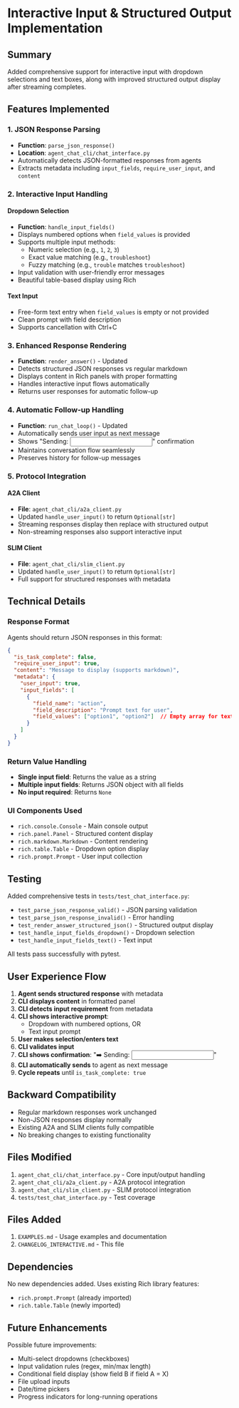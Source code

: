 # Interactive Input & Structured Output Implementation

## Summary

Added comprehensive support for interactive input with dropdown selections and text boxes, along with improved structured output display after streaming completes.

## Features Implemented

### 1. JSON Response Parsing
- **Function**: `parse_json_response()`
- **Location**: `agent_chat_cli/chat_interface.py`
- Automatically detects JSON-formatted responses from agents
- Extracts metadata including `input_fields`, `require_user_input`, and `content`

### 2. Interactive Input Handling

#### Dropdown Selection
- **Function**: `handle_input_fields()`
- Displays numbered options when `field_values` is provided
- Supports multiple input methods:
  - Numeric selection (e.g., `1`, `2`, `3`)
  - Exact value matching (e.g., `troubleshoot`)
  - Fuzzy matching (e.g., `trouble` matches `troubleshoot`)
- Input validation with user-friendly error messages
- Beautiful table-based display using Rich

#### Text Input
- Free-form text entry when `field_values` is empty or not provided
- Clean prompt with field description
- Supports cancellation with Ctrl+C

### 3. Enhanced Response Rendering
- **Function**: `render_answer()` - Updated
- Detects structured JSON responses vs regular markdown
- Displays content in Rich panels with proper formatting
- Handles interactive input flows automatically
- Returns user responses for automatic follow-up

### 4. Automatic Follow-up Handling
- **Function**: `run_chat_loop()` - Updated
- Automatically sends user input as next message
- Shows "Sending: <input>" confirmation
- Maintains conversation flow seamlessly
- Preserves history for follow-up messages

### 5. Protocol Integration

#### A2A Client
- **File**: `agent_chat_cli/a2a_client.py`
- Updated `handle_user_input()` to return `Optional[str]`
- Streaming responses display then replace with structured output
- Non-streaming responses also support interactive input

#### SLIM Client
- **File**: `agent_chat_cli/slim_client.py`
- Updated `handle_user_input()` to return `Optional[str]`
- Full support for structured responses with metadata

## Technical Details

### Response Format

Agents should return JSON responses in this format:

```json
{
  "is_task_complete": false,
  "require_user_input": true,
  "content": "Message to display (supports markdown)",
  "metadata": {
    "user_input": true,
    "input_fields": [
      {
        "field_name": "action",
        "field_description": "Prompt text for user",
        "field_values": ["option1", "option2"]  // Empty array for text input
      }
    ]
  }
}
```

### Return Value Handling

- **Single input field**: Returns the value as a string
- **Multiple input fields**: Returns JSON object with all fields
- **No input required**: Returns `None`

### UI Components Used

- `rich.console.Console` - Main console output
- `rich.panel.Panel` - Structured content display
- `rich.markdown.Markdown` - Content rendering
- `rich.table.Table` - Dropdown option display
- `rich.prompt.Prompt` - User input collection

## Testing

Added comprehensive tests in `tests/test_chat_interface.py`:
- `test_parse_json_response_valid()` - JSON parsing validation
- `test_parse_json_response_invalid()` - Error handling
- `test_render_answer_structured_json()` - Structured output display
- `test_handle_input_fields_dropdown()` - Dropdown selection
- `test_handle_input_fields_text()` - Text input

All tests pass successfully with pytest.

## User Experience Flow

1. **Agent sends structured response** with metadata
2. **CLI displays content** in formatted panel
3. **CLI detects input requirement** from metadata
4. **CLI shows interactive prompt**:
   - Dropdown with numbered options, OR
   - Text input prompt
5. **User makes selection/enters text**
6. **CLI validates input**
7. **CLI shows confirmation**: "➡️ Sending: <input>"
8. **CLI automatically sends** to agent as next message
9. **Cycle repeats** until `is_task_complete: true`

## Backward Compatibility

- Regular markdown responses work unchanged
- Non-JSON responses display normally
- Existing A2A and SLIM clients fully compatible
- No breaking changes to existing functionality

## Files Modified

1. `agent_chat_cli/chat_interface.py` - Core input/output handling
2. `agent_chat_cli/a2a_client.py` - A2A protocol integration
3. `agent_chat_cli/slim_client.py` - SLIM protocol integration
4. `tests/test_chat_interface.py` - Test coverage

## Files Added

1. `EXAMPLES.md` - Usage examples and documentation
2. `CHANGELOG_INTERACTIVE.md` - This file

## Dependencies

No new dependencies added. Uses existing Rich library features:
- `rich.prompt.Prompt` (already imported)
- `rich.table.Table` (newly imported)

## Future Enhancements

Possible future improvements:
- Multi-select dropdowns (checkboxes)
- Input validation rules (regex, min/max length)
- Conditional field display (show field B if field A = X)
- File upload inputs
- Date/time pickers
- Progress indicators for long-running operations




